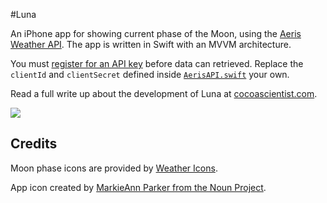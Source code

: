 #Luna

An iPhone app for showing current phase of the Moon, using the [Aeris Weather API](http://www.aerisweather.com/develop/). The app is written in Swift with an MVVM architecture.

You must [register for an API key](http://www.aerisweather.com/signup/) before data can retrieved. Replace the `clientId` and `clientSecret` defined inside [`AerisAPI.swift`](https://github.com/cocoascientist/Luna/blob/master/Luna/AerisAPI.swift#L51-L59) your own.

Read a full write up about the development of Luna at [cocoascientist.com](http://www.cocoascientist.com/luna-displaying-the-moon-phase.html).

![](http://i.imgur.com/gDtubrs.gif)

## Credits

Moon phase icons are provided by [Weather Icons](https://github.com/erikflowers/weather-icons).

App icon created by [MarkieAnn Parker from the Noun Project](https://thenounproject.com/MarkieAnn/collection/moon-phases/?oq=moon&cidx=0&i=139166).